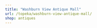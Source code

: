```yaml
---
title: "Washburn View Antique Mall"
url: /topeka/washburn-view-antique-mall/
shop: antiques
---
```

